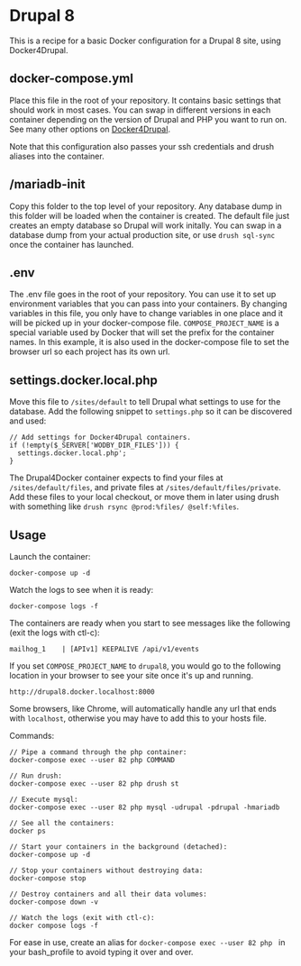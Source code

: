 # Drupal 8

This is a recipe for a basic Docker configuration for a Drupal 8 site, using Docker4Drupal.

## docker-compose.yml
Place this file in the root of your repository. It contains basic settings that should work in most cases. You can swap in different versions in each container depending on the version of Drupal and PHP you want to run on. See many other options on [Docker4Drupal](https://github.com/wodby/docker4drupal/blob/master/docker-compose.yml).

Note that this configuration also passes your ssh credentials and drush aliases into the container.

## /mariadb-init

Copy this folder to the top level of your repository. Any database dump in this folder will be loaded when the container is created. The default file just creates an empty database so Drupal will work initally. You can swap in a database dump from your actual production site, or use `drush sql-sync` once the container has launched.

## .env
The .env file goes in the root of your repository. You can use it to set up environment variables that you can pass into your containers. By changing variables in this file, you only have to change variables in one place and it will be picked up in your docker-compose file. `COMPOSE_PROJECT_NAME` is a special variable used by Docker that will set the prefix for the container names. In this example, it is also used in the docker-compose file to set the browser url so each project has its own url.

## settings.docker.local.php
Move this file to `/sites/default` to tell Drupal what settings to use for the database. Add the following snippet to `settings.php` so it can be discovered and used:

```
// Add settings for Docker4Drupal containers.
if (!empty($_SERVER['WODBY_DIR_FILES'])) {
  settings.docker.local.php';
}
```

The Drupal4Docker container expects to find your files at `/sites/default/files`, and private files at `/sites/default/files/private`. 
Add these files to your local checkout, or move them in later using drush with something like `drush rsync @prod:%files/ @self:%files`.

## Usage

Launch the container:

```
docker-compose up -d
```
Watch the logs to see when it is ready:

```
docker-compose logs -f
```

The containers are ready when you start to see messages like the following (exit the logs with ctl-c):

```
mailhog_1    | [APIv1] KEEPALIVE /api/v1/events
```

If you set `COMPOSE_PROJECT_NAME` to `drupal8`, you would go to the following location in your browser to see your site once it's up and running. 

```
http://drupal8.docker.localhost:8000
```

Some browsers, like Chrome, will automatically handle any url that ends with `localhost`, otherwise you may have to add this to your hosts file. 

Commands:

```
// Pipe a command through the php container:
docker-compose exec --user 82 php COMMAND

// Run drush:
docker-compose exec --user 82 php drush st

// Execute mysql:
docker-compose exec --user 82 php mysql -udrupal -pdrupal -hmariadb

// See all the containers:
docker ps

// Start your containers in the background (detached):
docker-compose up -d

// Stop your containers without destroying data:
docker-compose stop

// Destroy containers and all their data volumes:
docker-compose down -v

// Watch the logs (exit with ctl-c):
docker compose logs -f

```

For ease in use, create an alias for `docker-compose exec --user 82 php ` in your bash_profile to avoid typing it over and over.
